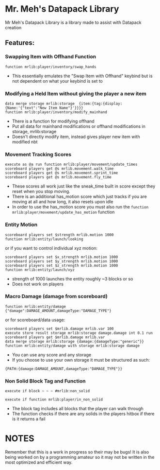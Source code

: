 # Mr. Meh's Datapack Library
Mr Meh's Datapack Library is a library made to assist with Datapack creation

## Features:
### Swapping Item with Offhand Function
```mcfunction
function mrlib:player/inventory/swap_hands
```
* This essentially emulates the "Swap Item with Offhand" keybind but is not dependent on what your keybind is set to

### Modifying a Held Item without giving the player a new item
```mcfunction
data merge storage mrlib:storage  {item:{tag:{display:{Name:'{"text":"New Item Name"}'}}}}
function mrlib:player/inventory/modify_mainhand
```
* There is a function for modifying offhand
* Put all data for mainhand modifications or offhand modifications in storage, mrlib:storage
* Doesn't directly modify item, instead gives player new item with modified nbt

### Movement Tracking Scores
```mcfunction
execute as @a run function mrlib:player/movement/update_times
scoreboard players get @s mrlib.movement.walk_time
scoreboard players get @s mrlib.movement.sprint_time
scoreboard players get @s mrlib.movement.fly_time
```
* These scores all work just like the sneak_time built in score except they reset when you stop moving.
* There is an additional has_motion score which just tracks if you are moving at all and how long, it also resets upon idle
* In order to use the has_motion score you must also run the `function mrlib:player/movement/update_has_motion` function

### Entity Motion
```mcfunction
scoreboard players set $strength mrlib.motion 1000
function mrlib:entity/launch/looking
```
or if you want to control individual xyz motion:
```mcfunction
scoreboard players set $x_strength mrlib.motion 1000
scoreboard players set $y_strength mrlib.motion 1000
scoreboard players set $z_strength mrlib.motion 1000
function mrlib:entity/launch/xyz
```
* strength of 1000 launches the entity roughly ~3 blocks or so
* Does not work on players
### Macro Damage (damage from scoreboard)
```mcfunction
function mrlib:entity/damage {"damage":DAMAGE_AMOUNT,damageType:"DAMAGE_TYPE"}
```
or for scoreboard/data usage:
```mcfunction
scoreboard players set $mrlib.damage mrlib.var 100
execute store result storage mrlib:storage damage.damage int 0.1 run scoreboard players get $mrlib.damage mrlib.var
data merge storage mrlib:storage {damage:{damageType:"generic"}}
function mrlib:entity/damage with storage mrlib:storage damage
```
* You can use any score and any storage
* If you choose to use your own storage it must be structured as such:
```mcfunction
{PATH:{damage:DAMAGE_AMOUNT,damageType:"DAMAGE_TYPE"}}
```

### Non Solid Block Tag and Function
```mcfunction
execute if block ~ ~ ~ #mrlib:non_solid
```
```mcfunction
execute if function mrlib:player/in_non_solid
```
* The block tag includes all blocks that the player can walk through
* The function checks if there are any solids in the players hitbox if there is it returns a fail
# NOTES
Remember that this is a work in progress so their may be bugs!
It is also being worked on by a programming amateur so it may not be written in the most optimized and efficient way.
